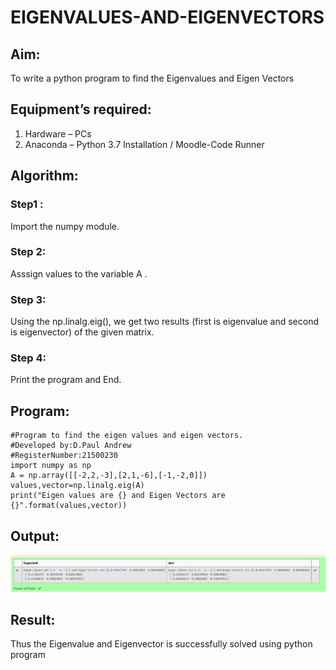# EIGENVALUES-AND-EIGENVECTORS
## Aim:
To write a python program to find the Eigenvalues and Eigen Vectors
## Equipment’s required:
1. 	Hardware – PCs
2. 	Anaconda – Python 3.7 Installation / Moodle-Code Runner
## Algorithm:
### Step1 : 
Import the numpy module.
### Step 2: 
Asssign values to the variable A .
### Step 3:
Using the np.linalg.eig(),  we get two results (first is eigenvalue and second is eigenvector) of the given matrix.
### Step 4: 
Print the program and End.

## Program:
```
#Program to find the eigen values and eigen vectors.
#Developed by:D.Paul Andrew
#RegisterNumber:21500230
import numpy as np
A = np.array([[-2,2,-3],[2,1,-6],[-1,-2,0]])
values,vector=np.linalg.eig(A)
print("Eigen values are {} and Eigen Vectors are {}".format(values,vector))
```

## Output:
![Output](./output.png)
## Result:
Thus the Eigenvalue and Eigenvector is successfully solved using python program

